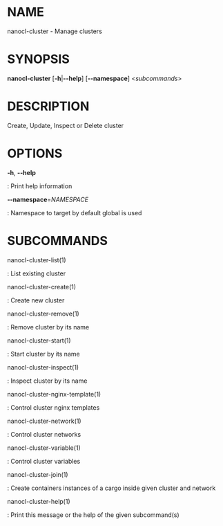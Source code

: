 NAME
====

nanocl-cluster - Manage clusters

SYNOPSIS
========

**nanocl-cluster** \[**-h**\|**\--help**\] \[**\--namespace**\]
\<*subcommands*\>

DESCRIPTION
===========

Create, Update, Inspect or Delete cluster

OPTIONS
=======

**-h**, **\--help**

:   Print help information

**\--namespace**=*NAMESPACE*

:   Namespace to target by default global is used

SUBCOMMANDS
===========

nanocl-cluster-list(1)

:   List existing cluster

nanocl-cluster-create(1)

:   Create new cluster

nanocl-cluster-remove(1)

:   Remove cluster by its name

nanocl-cluster-start(1)

:   Start cluster by its name

nanocl-cluster-inspect(1)

:   Inspect cluster by its name

nanocl-cluster-nginx-template(1)

:   Control cluster nginx templates

nanocl-cluster-network(1)

:   Control cluster networks

nanocl-cluster-variable(1)

:   Control cluster variables

nanocl-cluster-join(1)

:   Create containers instances of a cargo inside given cluster and
    network

nanocl-cluster-help(1)

:   Print this message or the help of the given subcommand(s)
